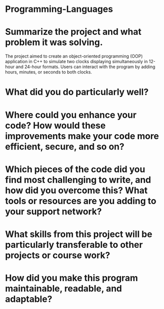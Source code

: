 # Programming-Languages
# Summarize the project and what problem it was solving.
The project aimed to create an object-oriented programming (OOP) application in C++ to simulate two clocks displaying simultaneously in 12-hour and 24-hour formats.  Users can interact with the program by adding hours, minutes, or seconds to both clocks.
# What did you do particularly well?
# Where could you enhance your code? How would these improvements make your code more efficient, secure, and so on?
# Which pieces of the code did you find most challenging to write, and how did you overcome this? What tools or resources are you adding to your support network?
# What skills from this project will be particularly transferable to other projects or course work?
# How did you make this program maintainable, readable, and adaptable?
